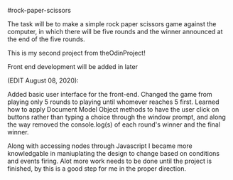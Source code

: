 #rock-paper-scissors 

The task will be to make a simple rock paper scissors game against the computer, in which there will be five rounds and the winner announced at the end of the five rounds.

This is my second project from theOdinProject!

Front end development will be added in later 

(EDIT August 08, 2020): 

Added basic user interface for the front-end. Changed the game from playing only 5 rounds to playing until whomever reaches 5 first. Learned how to apply Document Model Object methods to have the user click on buttons rather than typing a choice through the window prompt, and along the way removed the console.log(s) of each round's winner and the final winner. 

Along with accessing nodes through Javascript I became more knowledgable in maniuplating the design to change based on conditions and events firing. Alot more work needs to be done until the project is finished, by this is a good step for me in the proper direction.

